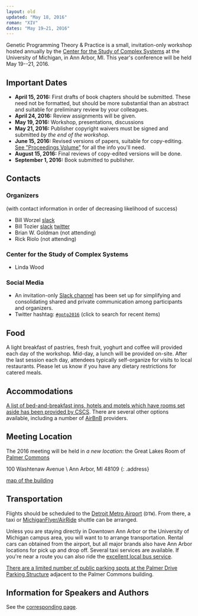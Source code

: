 ```yaml
---
layout: old
updated: "May 18, 2016"
roman: "XIV"
dates: "May 19–21, 2016"
---
```

Genetic Programming Theory & Practice is a small, invitation-only workshop hosted annually by the [Center for the Study of Complex Systems](http://www.lsa.umich.edu/cscs/) at the University of Michigan, in Ann Arbor, MI. This year's conference will be held May 19--21, 2016.

## Important Dates

- **April 15, 2016:** First drafts of book chapters should be submitted. These need not be formatted, but should be more substantial than an abstract and suitable for preliminary review by your colleagues.
- **April 24, 2016:** Review assignments will be given.
- **May 19, 2016:** Workshop, presentations, discussions
- **May 21, 2016:** Publisher copyright waivers must be signed and submitted _by the end of the workshop_.
- **June 15, 2016:** Revised versions of papers, suitable for copy-editing. [See "Proceedings Volume"](contributions.html#proceedings-volume) for all the info you'll need.
- **August 15, 2016:** Final reviews of copy-edited versions will be done.
- **September 1, 2016:** Book submitted to publisher.



## Contacts

### Organizers

(with contact information in order of decreasing likelihood of success)

- Bill Worzel [slack](https://gptp-workshops.slack.com/messages/@billw/)
- Bill Tozier [slack](https://gptp-workshops.slack.com/messages/@bill_tozier/) [twitter](https://twitter.com/vaguery)
- Brian W. Goldman (not attending)
- Rick Riolo (not attending)

### Center for the Study of Complex Systems

- Linda Wood

### Social Media

- An invitation-only [Slack channel](http://gptp-workshops.slack.com) has been set up for simplifying and consolidating shared and private communication among participants and organizers.
- Twitter hashtag: [`#gptp2016`](https://twitter.com/search?f=tweets&q=%23gptp2016) (click to search for recent items)


## Food

A light breakfast of pastries, fresh fruit, yoghurt and coffee will provided each day of the workshop. Mid-day, a lunch will be provided on-site. After the last session each day, attendees typically self-organize for visits to local restaurants. Please let us know if you have any dietary restrictions for catered meals.

## Accommodations

[A list of bed-and-breakfast inns, hotels and motels which have rooms set aside has been provided by CSCS](/2016/accommodations.html). There are several other options available, including a number of [AirBnB](https://www.airbnb.com) providers.

## Meeting Location

The 2016 meeting will be held in _a new location_: the Great Lakes Room of [Palmer Commons](https://palmercommons.umich.edu)

100 Washtenaw Avenue \\
Ann Arbor, MI 48109
{: .address}

[map of the building](https://palmercommons.umich.edu/article/map)

## Transportation

Flights should be scheduled to the [Detroit Metro Airport](http://www.metroairport.com) (`DTW`). From there, a taxi or [MichiganFlyer/AirRide](http://www.michiganflyer.com) shuttle can be arranged.

Unless you are staying directly in Downtown Ann Arbor or the University of Michigan campus area, you will want to to arrange transportation. Rental cars can obtained from the airport, but all major brands also have Ann Arbor locations for pick up and drop off. Several taxi services are available. If you're near a route you can also ride the [excellent local bus service](http://www.theride.org).

[There are a limited number of public parking spots at the Palmer Drive Parking Structure](https://palmercommons.umich.edu/article/parking) adjacent to the Palmer Commons building.

## Information for Speakers and Authors

See the [corresponding page](/2016/contributions.html).
